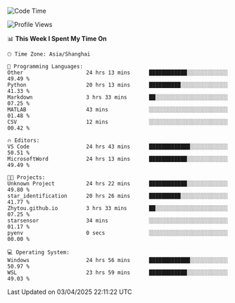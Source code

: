 <!--START_SECTION:waka-->
![Code Time](http://img.shields.io/badge/Code%20Time-2%2C546%20hrs%2012%20mins-blue)

![Profile Views](http://img.shields.io/badge/Profile%20Views-1-blue)

📊 **This Week I Spent My Time On** 

```text
🕑︎ Time Zone: Asia/Shanghai

💬 Programming Languages: 
Other                    24 hrs 13 mins      ████████████░░░░░░░░░░░░░   49.49 % 
Python                   20 hrs 13 mins      ██████████░░░░░░░░░░░░░░░   41.33 % 
Markdown                 3 hrs 33 mins       ██░░░░░░░░░░░░░░░░░░░░░░░   07.25 % 
MATLAB                   43 mins             ░░░░░░░░░░░░░░░░░░░░░░░░░   01.48 % 
CSV                      12 mins             ░░░░░░░░░░░░░░░░░░░░░░░░░   00.42 % 

🔥 Editors: 
VS Code                  24 hrs 43 mins      █████████████░░░░░░░░░░░░   50.51 % 
MicrosoftWord            24 hrs 13 mins      ████████████░░░░░░░░░░░░░   49.49 % 

🐱‍💻 Projects: 
Unknown Project          24 hrs 22 mins      ████████████░░░░░░░░░░░░░   49.80 % 
star_identification      20 hrs 26 mins      ██████████░░░░░░░░░░░░░░░   41.77 % 
Zhytou.github.io         3 hrs 33 mins       ██░░░░░░░░░░░░░░░░░░░░░░░   07.25 % 
starsensor               34 mins             ░░░░░░░░░░░░░░░░░░░░░░░░░   01.17 % 
pyenv                    0 secs              ░░░░░░░░░░░░░░░░░░░░░░░░░   00.00 % 

💻 Operating System: 
Windows                  24 hrs 56 mins      █████████████░░░░░░░░░░░░   50.97 % 
WSL                      23 hrs 59 mins      ████████████░░░░░░░░░░░░░   49.03 % 
```


 Last Updated on 03/04/2025 22:11:22 UTC
<!--END_SECTION:waka-->